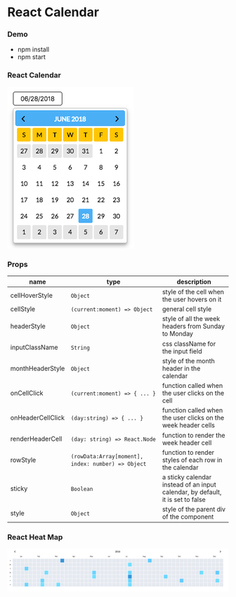 # React Calendar

### Demo

- npm install
- npm start
### React Calendar

![React Calendar](https://github.com/navaneethr/react-calendar/blob/master/src/assets/demo.png) 

### Props

| name              | type                                                     | description                                                                    |
|-------------------|----------------------------------------------------------|--------------------------------------------------------------------------------|
| cellHoverStyle    | `Object`                                                 | style of the cell when the user hovers on it                                   |
| cellStyle         | `(current:moment) => Object`                             | general cell style                                                             |
| headerStyle       | `Object`                                                 | style of all the week headers from Sunday to Monday                            |
| inputClassName    | `String`                                                 | css className for the input field                                              |
| monthHeaderStyle  | `Object`                                                 | style of the month header in the calendar                                      |
| onCellClick       | `(current:moment) => { ... }`                            | function called when the user clicks on the cell                               |
| onHeaderCellClick | `(day:string) => { ... }`                                | function called when the user clicks on the week header cells                  |
| renderHeaderCell  | `(day: string) => React.Node`                            | function to render the week header cell                                        |
| rowStyle          | `(rowData:Array[moment], index: number) => Object`       | function to render styles of each row in the calendar                          |
| sticky            | `Boolean`                                                | a sticky calendar instead of an input calendar, by default, it is set to false |
| style             | `Object`                                                 | style of the parent div of the component                                       |

### React Heat Map

![React Heat Map](https://github.com/navaneethr/react-calendar/blob/master/src/assets/heatmap.png) 
